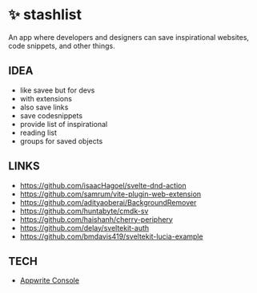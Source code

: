 # ✨ stashlist
An app where developers and designers can save inspirational websites, code snippets, and other things.

## IDEA
- like savee but for devs
- with extensions
- also save links
- save codesnippets
- provide list of inspirational
- reading list
- groups for saved objects

## LINKS
- https://github.com/isaacHagoel/svelte-dnd-action
- https://github.com/samrum/vite-plugin-web-extension
- https://github.com/adityaoberai/BackgroundRemover
- https://github.com/huntabyte/cmdk-sv
- https://github.com/haishanh/cherry-periphery
- https://github.com/delay/sveltekit-auth
- https://github.com/bmdavis419/sveltekit-lucia-example

## TECH
- [Appwrite Console](https://cloud.appwrite.io/console/project-65b011e0ee19329fcae0/overview/platforms)
